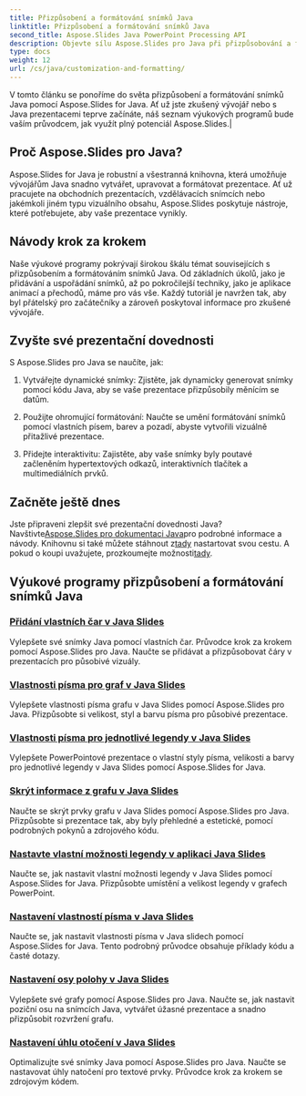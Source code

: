 ```yaml
---
title: Přizpůsobení a formátování snímků Java
linktitle: Přizpůsobení a formátování snímků Java
second_title: Aspose.Slides Java PowerPoint Processing API
description: Objevte sílu Aspose.Slides pro Java při přizpůsobování a formátování snímků Java. Naučte se krok za krokem v našich návodech. Zvyšte své prezentační dovednosti.
type: docs
weight: 12
url: /cs/java/customization-and-formatting/
---
```


 V tomto článku se ponoříme do světa přizpůsobení a formátování snímků Java pomocí Aspose.Slides for Java. Ať už jste zkušený vývojář nebo s Java prezentacemi teprve začínáte, náš seznam výukových programů bude vaším průvodcem, jak využít plný potenciál Aspose.Slides.|

## Proč Aspose.Slides pro Java?

Aspose.Slides for Java je robustní a všestranná knihovna, která umožňuje vývojářům Java snadno vytvářet, upravovat a formátovat prezentace. Ať už pracujete na obchodních prezentacích, vzdělávacích snímcích nebo jakémkoli jiném typu vizuálního obsahu, Aspose.Slides poskytuje nástroje, které potřebujete, aby vaše prezentace vynikly.

## Návody krok za krokem

Naše výukové programy pokrývají širokou škálu témat souvisejících s přizpůsobením a formátováním snímků Java. Od základních úkolů, jako je přidávání a uspořádání snímků, až po pokročilejší techniky, jako je aplikace animací a přechodů, máme pro vás vše. Každý tutoriál je navržen tak, aby byl přátelský pro začátečníky a zároveň poskytoval informace pro zkušené vývojáře.

## Zvyšte své prezentační dovednosti

S Aspose.Slides pro Java se naučíte, jak:

1. Vytvářejte dynamické snímky: Zjistěte, jak dynamicky generovat snímky pomocí kódu Java, aby se vaše prezentace přizpůsobily měnícím se datům.

2. Použijte ohromující formátování: Naučte se umění formátování snímků pomocí vlastních písem, barev a pozadí, abyste vytvořili vizuálně přitažlivé prezentace.

3. Přidejte interaktivitu: Zajistěte, aby vaše snímky byly poutavé začleněním hypertextových odkazů, interaktivních tlačítek a multimediálních prvků.

## Začněte ještě dnes

 Jste připraveni zlepšit své prezentační dovednosti Java? Navštivte[Aspose.Slides pro dokumentaci Java](https://reference.aspose.com/slides/java/)pro podrobné informace a návody. Knihovnu si také můžete stáhnout z[tady](https://releases.aspose.com/slides/java/) nastartovat svou cestu. A pokud o koupi uvažujete, prozkoumejte možnosti[tady](https://purchase.aspose.com/buy).

## Výukové programy přizpůsobení a formátování snímků Java
### [Přidání vlastních čar v Java Slides](./adding-custom-lines-java-slides/)
Vylepšete své snímky Java pomocí vlastních čar. Průvodce krok za krokem pomocí Aspose.Slides pro Java. Naučte se přidávat a přizpůsobovat čáry v prezentacích pro působivé vizuály.
### [Vlastnosti písma pro graf v Java Slides](./font-properties-for-chart-java-slides/)
Vylepšete vlastnosti písma grafu v Java Slides pomocí Aspose.Slides pro Java. Přizpůsobte si velikost, styl a barvu písma pro působivé prezentace.
### [Vlastnosti písma pro jednotlivé legendy v Java Slides](./font-properties-individual-legend-java-slides/)
Vylepšete PowerPointové prezentace o vlastní styly písma, velikosti a barvy pro jednotlivé legendy v Java Slides pomocí Aspose.Slides for Java.
### [Skrýt informace z grafu v Java Slides](./hide-information-chart-java-slides/)
Naučte se skrýt prvky grafu v Java Slides pomocí Aspose.Slides pro Java. Přizpůsobte si prezentace tak, aby byly přehledné a estetické, pomocí podrobných pokynů a zdrojového kódu.
### [Nastavte vlastní možnosti legendy v aplikaci Java Slides](./set-legend-custom-options-java-slides/)
Naučte se, jak nastavit vlastní možnosti legendy v Java Slides pomocí Aspose.Slides for Java. Přizpůsobte umístění a velikost legendy v grafech PowerPoint.
### [Nastavení vlastností písma v Java Slides](./setting-font-properties-java-slides/)
Naučte se, jak nastavit vlastnosti písma v Java slidech pomocí Aspose.Slides for Java. Tento podrobný průvodce obsahuje příklady kódu a časté dotazy.
### [Nastavení osy polohy v Java Slides](./setting-position-axis-java-slides/)
Vylepšete své grafy pomocí Aspose.Slides pro Java. Naučte se, jak nastavit poziční osu na snímcích Java, vytvářet úžasné prezentace a snadno přizpůsobit rozvržení grafu.
### [Nastavení úhlu otočení v Java Slides](./setting-rotation-angle-java-slides/)
Optimalizujte své snímky Java pomocí Aspose.Slides pro Java. Naučte se nastavovat úhly natočení pro textové prvky. Průvodce krok za krokem se zdrojovým kódem.